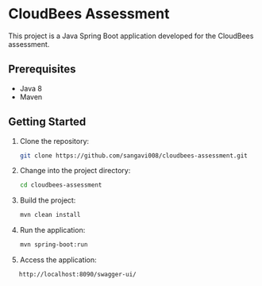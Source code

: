 # CloudBees Assessment

This project is a Java Spring Boot application developed for the CloudBees assessment.

## Prerequisites

- Java 8
- Maven

## Getting Started

1. Clone the repository:

   ```sh
   git clone https://github.com/sangavi008/cloudbees-assessment.git


2. Change into the project directory:

   ```sh
   cd cloudbees-assessment

3. Build the project:

   ```sh
   mvn clean install

4. Run the application:

   ```sh
   mvn spring-boot:run

5. Access the application:

```sh
   http://localhost:8090/swagger-ui/
```
